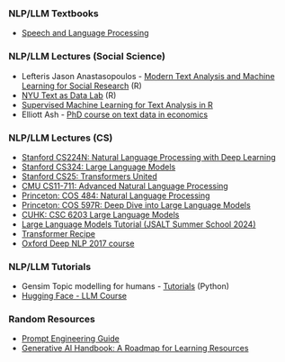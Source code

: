 

### NLP/LLM Textbooks

- [Speech and Language Processing](https://web.stanford.edu/~jurafsky/slp3/)  

### NLP/LLM Lectures (Social Science)

- Lefteris Jason Anastasopoulos - [Modern Text Analysis and Machine Learning for Social Research](https://github.com/ljanastas/UGA_POLS-8500-Machine-Learning-Text-Analysis) (R)
- [NYU Text as Data Lab](https://github.com/leslie-huang/TextasDataLabSpring2020) (R)
- [Supervised Machine Learning for Text Analysis in R](https://smltar.com/)
- Elliott Ash - [PhD course on text data in economics](https://github.com/elliottash/text_econ_2022)

### NLP/LLM Lectures (CS)

- [Stanford CS224N: Natural Language Processing with Deep Learning](https://web.stanford.edu/class/cs224n/)
- [Stanford CS324: Large Language Models](https://stanford-cs324.github.io/winter2022/)
- [Stanford CS25: Transformers United](https://web.stanford.edu/class/cs25/)
- [CMU CS11-711: Advanced Natural Language Processing](https://phontron.com/class/anlp2024/)
- [Princeton: COS 484: Natural Language Processing](https://princeton-nlp.github.io/cos484/) 
- [Princeton: COS 597R: Deep Dive into Large Language Models](https://princeton-cos597r.github.io/) 
- [CUHK: CSC 6203 Large Language Models](https://llm-course.github.io/)
- [Large Language Models Tutorial (JSALT Summer School 2024)](https://www.cs.jhu.edu/~kevinduh/a/llm-tutorial/) 
- [Transformer Recipe](https://github.com/dair-ai/Transformers-Recipe)
- [Oxford Deep NLP 2017 course](https://github.com/oxford-cs-deepnlp-2017/lectures)

### NLP/LLM Tutorials

- Gensim Topic modelling for humans - [Tutorials](https://radimrehurek.com/gensim/auto_examples/index.html) (Python)
- [Hugging Face - LLM Course](https://huggingface.co/learn/llm-course/chapter1/1)



### Random Resources

- [Prompt Engineering Guide](https://github.com/dair-ai/Prompt-Engineering-Guide)
- [Generative AI Handbook: A Roadmap for Learning Resources](https://genai-handbook.github.io/#)

